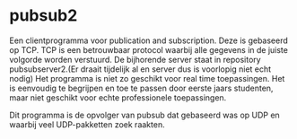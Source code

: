 # pubsub2
Een clientprogramma voor publication and subscription. Deze is gebaseerd op TCP. TCP is een betrouwbaar protocol waarbij alle gegevens in de juiste volgorde worden verstuurd.
De bijhorende server staat in repository pubsubserver2.(Er draait tijdelijk al en server dus is voorlopig niet echt nodig) 
Het programma is niet zo geschikt voor real time toepassingen. Het is eenvoudig te begrijpen en toe te passen door eerste jaars studenten, maar niet geschikt voor echte professionele toepassingen. 

Dit programma is de opvolger van pubsub dat gebaseerd was op UDP en waarbij veel UDP-pakketten zoek raakten. 
 
